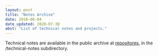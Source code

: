 ```yaml
--- 
layout: post 
title: "Notes Archive"
date: 2010-06-04
date_updated: 2020-07-30
abst: "List of technical notes and projects."
---
```


Technical notes are available in the public archive at [repositores](/repositories), in the /technical-notes subdirectory.


